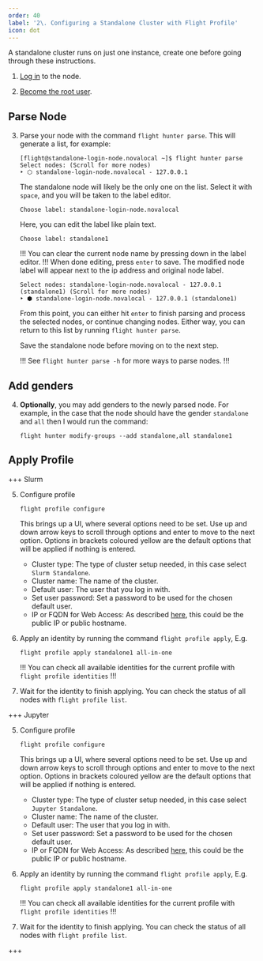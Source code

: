 ```yaml
---
order: 40
label: '2\. Configuring a Standalone Cluster with Flight Profile'
icon: dot
---
```



A standalone cluster runs on just one instance, create one before going through these instructions.


1. [Log in](/general_environment_usage/cli_basics/logging_in/) to the node.

2. [Become the root user](/general_environment_usage/cli_basics/becoming_the_root_user/).


## Parse Node

3. Parse your node with the command `flight hunter parse`. 
    This will generate a list, for example:
    ```
    [flight@standalone-login-node.novalocal ~]$ flight hunter parse
    Select nodes: (Scroll for more nodes)
    ‣ ⬡ standalone-login-node.novalocal - 127.0.0.1
    ```
    The standalone node will likely be the only one on the list. Select it with `space`, and you will be taken to the label editor.

    ```
    Choose label: standalone-login-node.novalocal
    ```
    Here, you can edit the label like plain text.
    ```
    Choose label: standalone1
    ```
    !!!
    You can clear the current node name by pressing down in the label editor.
    !!!
    When done editing, press `enter` to save. The modified node label will appear next to the ip address and original node label.
    ```
    Select nodes: standalone-login-node.novalocal - 127.0.0.1 (standalone1) (Scroll for more nodes)
    ‣ ⬢ standalone-login-node.novalocal - 127.0.0.1 (standalone1)
    ```
    From this point, you can either hit `enter` to finish parsing and process the selected nodes, or continue changing nodes. Either way, you can return to this list by running `flight hunter parse`. 

    Save the standalone node before moving on to the next step.

    !!!
    See `flight hunter parse -h` for more ways to parse nodes.
    !!!


## Add genders

4. **Optionally**, you may add genders to the newly parsed node. For example, in the case that the node should have the gender `standalone` and `all` then I would run the command:
    ```
    flight hunter modify-groups --add standalone,all standalone1
    ```

## Apply Profile

+++ Slurm

5. Configure profile

    ```
    flight profile configure
    ```
    
    This brings up a UI, where several options need to be set. Use up and down arrow keys to scroll through options and enter to move to the next option. Options in brackets coloured yellow are the default options that will be applied if nothing is entered.
    - Cluster type: The type of cluster setup needed, in this case select `Slurm Standalone`.
    - Cluster name: The name of the cluster.
    - Default user: The user that you log in with.
    - Set user password: Set a password to be used for the chosen default user.
    - IP or FQDN for Web Access: As described [here](/flight_environment_usage/flight_web_suite/installation_and_setup/configuring_web_suite/#setting-domain-name), this could be the public IP or public hostname.
    
6. Apply an identity by running the command `flight profile apply`, E.g. 
    ```
    flight profile apply standalone1 all-in-one
    ```
    !!! 
    You can check all available identities for the current profile with `flight profile identities`
    !!!
7. Wait for the identity to finish applying. You can check the status of all nodes with `flight profile list`.

+++ Jupyter

5. Configure profile

    ```
    flight profile configure
    ```
    
    This brings up a UI, where several options need to be set. Use up and down arrow keys to scroll through options and enter to move to the next option. Options in brackets coloured yellow are the default options that will be applied if nothing is entered.
    - Cluster type: The type of cluster setup needed, in this case select `Jupyter Standalone`.
    - Cluster name: The name of the cluster.
    - Default user: The user that you log in with.
    - Set user password: Set a password to be used for the chosen default user.
    - IP or FQDN for Web Access: As described [here](/flight_environment_usage/flight_web_suite/installation_and_setup/configuring_web_suite/#setting-domain-name), this could be the public IP or public hostname.
    
6. Apply an identity by running the command `flight profile apply`, E.g. 
    ```
    flight profile apply standalone1 all-in-one
    ```
    !!! 
    You can check all available identities for the current profile with `flight profile identities`
    !!!
7. Wait for the identity to finish applying. You can check the status of all nodes with `flight profile list`.

+++
